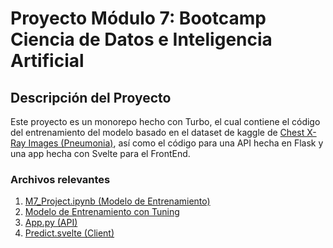 # Proyecto Módulo 7: Bootcamp Ciencia de Datos e Inteligencia Artificial

## Descripción del Proyecto

Este proyecto es un monorepo hecho con Turbo, el cual contiene el código del entrenamiento del modelo basado en el dataset de kaggle de [Chest X-Ray Images (Pneumonia)](https://www.kaggle.com/datasets/paultimothymooney/chest-xray-pneumonia), así como el código para una API hecha en Flask y una app hecha con Svelte para el FrontEnd.

### Archivos relevantes

1. [M7_Project.ipynb (Modelo de Entrenamiento)](datascience/M7_Project.ipynb)
2. [Modelo de Entrenamiento con Tuning](datascience/pneumonia_detection_model_tuning.h5)
3. [App.py (API)](app/apps/server/app.py)
4. [Predict.svelte (Client)](app/apps/client/src/lib/Predict.svelte)
